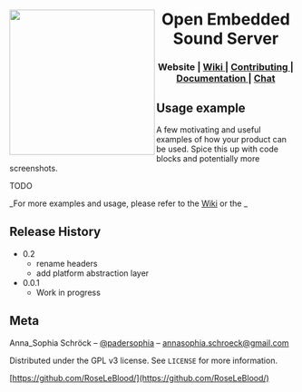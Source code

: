 <div>
 <img src="https://roseleblood.github.io/openess/Logo-OpenESS.png" width="256" align="left"> 
 <div align="center">
  <h1>Open Embedded Sound Server</h1>
   <h3>
       Website
     </a>
     <span> | </span>
     <a href="https://github.com/RoseLeBlood/openess/wiki">
       Wiki
     </a>
     <span> | </span>
     <a href="https://github.com/RoseLeBlood/openess/blob/master/CONTRIBUTING.md">
       Contributing
     </a>
     <span> | </span>
     <a href="https://roseleblood.github.io/openess/html/d3/dcc/md__r_e_a_d_m_e.html">
       Documentation
     </a>
     <span> | </span>
     <a href="https://webchat.freenode.net/?channels=openess">
       Chat
     </a>
   </h3>
 </div>
</div>

## Usage example

A few motivating and useful examples of how your product can be used. Spice this up with code blocks and potentially more screenshots.

TODO

_For more examples and usage, please refer to the [Wiki][wiki] or the _


## Release History

* 0.2
  * rename headers
  * add platform abstraction layer
* 0.0.1
    * Work in progress

## Meta

Anna_Sophia Schröck – [@padersophia](https://twitter.com/padersophia) – annasophia.schroeck@gmail.com

Distributed under the GPL v3 license. See ``LICENSE`` for more information.

[https://github.com/RoseLeBlood/](https://github.com/RoseLeBlood/)


[wiki]: https://github.com/RoseLeBlood/openess/wiki
